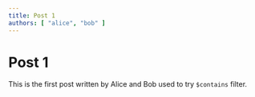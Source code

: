```yaml
---
title: Post 1
authors: [ "alice", "bob" ]
---
```


# Post 1

This is the first post written by Alice and Bob used to try `$contains` filter.
